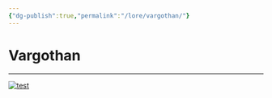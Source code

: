 ```yaml
---
{"dg-publish":true,"permalink":"/lore/vargothan/"}
---
```


# Vargothan
---

[![test](/img/user/lore/attachment/Arkanis-Vargothan.png)](../../../img/user/attachment/Arkanis-Vargothan.png)
